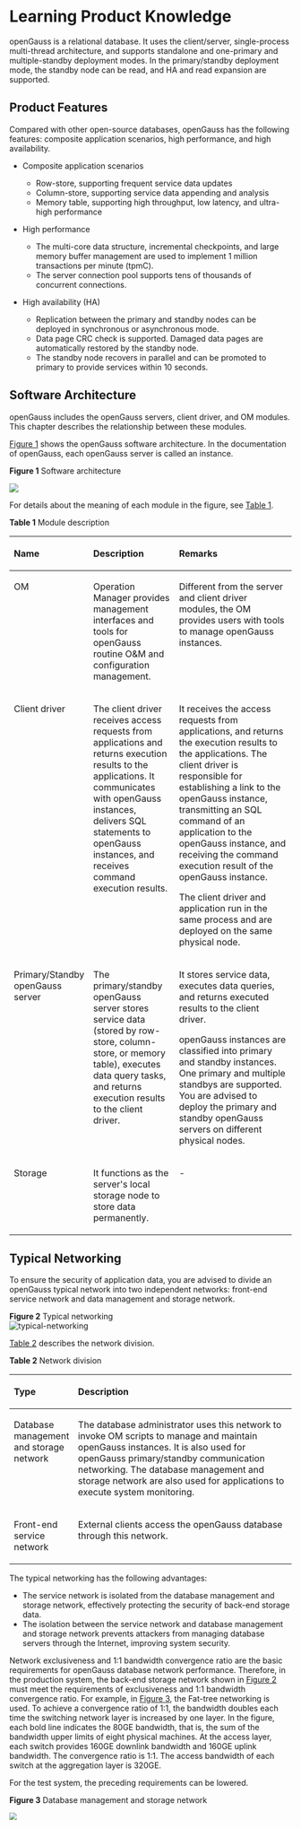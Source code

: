 # Learning Product Knowledge<a name="EN-US_TOPIC_0241702870"></a>

openGauss is a relational database. It uses the client/server, single-process multi-thread architecture, and supports standalone and one-primary and multiple-standby deployment modes. In the primary/standby deployment mode, the standby node can be read, and HA and read expansion are supported.

## Product Features<a name="section292105889"></a>

Compared with other open-source databases, openGauss has the following features: composite application scenarios, high performance, and high availability.

-   Composite application scenarios
    -   Row-store, supporting frequent service data updates
    -   Column-store, supporting service data appending and analysis
    -   Memory table, supporting high throughput, low latency, and ultra-high performance

-   High performance
    -   The multi-core data structure, incremental checkpoints, and large memory buffer management are used to implement 1 million transactions per minute \(tpmC\).
    -   The server connection pool supports tens of thousands of concurrent connections.

-   High availability \(HA\)
    -   Replication between the primary and standby nodes can be deployed in synchronous or asynchronous mode.
    -   Data page CRC check is supported. Damaged data pages are automatically restored by the standby node.
    -   The standby node recovers in parallel and can be promoted to primary to provide services within 10 seconds.


## Software Architecture<a name="section14990164016812"></a>

openGauss includes the openGauss servers, client driver, and OM modules. This chapter describes the relationship between these modules.

[Figure 1](#f078d2fc7ab574c8aa05c4a988e0df1b3)  shows the openGauss software architecture. In the documentation of openGauss, each openGauss server is called an instance.

**Figure  1**  Software architecture<a name="f078d2fc7ab574c8aa05c4a988e0df1b3"></a>  


![](figures/opengauss逻辑架构图1.png)

For details about the meaning of each module in the figure, see  [Table  1](#t17e13a118cb14f5facbde93d2db56660).

**Table  1**  Module description

<a name="t17e13a118cb14f5facbde93d2db56660"></a>
<table><thead align="left"><tr id="r23e99de572e449a48226ecb3a7fdce97"><th class="cellrowborder" valign="top" width="14.530000000000001%" id="mcps1.2.4.1.1"><p id="add4f3914898b4c079553e3408c8b5d0e"><a name="add4f3914898b4c079553e3408c8b5d0e"></a><a name="add4f3914898b4c079553e3408c8b5d0e"></a>Name</p>
</th>
<th class="cellrowborder" valign="top" width="32.09%" id="mcps1.2.4.1.2"><p id="a273e4853355e4ac5acbb41e5343381e5"><a name="a273e4853355e4ac5acbb41e5343381e5"></a><a name="a273e4853355e4ac5acbb41e5343381e5"></a>Description</p>
</th>
<th class="cellrowborder" valign="top" width="53.38%" id="mcps1.2.4.1.3"><p id="a92b9271afb2c46ceaa69ab2e4931c646"><a name="a92b9271afb2c46ceaa69ab2e4931c646"></a><a name="a92b9271afb2c46ceaa69ab2e4931c646"></a>Remarks</p>
</th>
</tr>
</thead>
<tbody><tr id="rfd4ccf9040a844d1a49cc65c144bb10c"><td class="cellrowborder" valign="top" width="14.530000000000001%" headers="mcps1.2.4.1.1 "><p id="a064db1f7c1304b5182a5ddd5aef10999"><a name="a064db1f7c1304b5182a5ddd5aef10999"></a><a name="a064db1f7c1304b5182a5ddd5aef10999"></a>OM</p>
</td>
<td class="cellrowborder" valign="top" width="32.09%" headers="mcps1.2.4.1.2 "><p id="a981be26a319a4315a86d608e7ec3ce74"><a name="a981be26a319a4315a86d608e7ec3ce74"></a><a name="a981be26a319a4315a86d608e7ec3ce74"></a>Operation Manager provides management interfaces and tools for openGauss routine O&amp;M and configuration management.</p>
</td>
<td class="cellrowborder" valign="top" width="53.38%" headers="mcps1.2.4.1.3 "><p id="a0eb7a30899f24185a7dec414c4602f1a"><a name="a0eb7a30899f24185a7dec414c4602f1a"></a><a name="a0eb7a30899f24185a7dec414c4602f1a"></a>Different from the server and client driver modules, the OM provides users with tools to manage openGauss instances.</p>
</td>
</tr>
<tr id="r010b48617bed4420ad1ed1f7b5c6039a"><td class="cellrowborder" valign="top" width="14.530000000000001%" headers="mcps1.2.4.1.1 "><p id="a5e39cb7dd58c43168e9adea00a5ef9ce"><a name="a5e39cb7dd58c43168e9adea00a5ef9ce"></a><a name="a5e39cb7dd58c43168e9adea00a5ef9ce"></a>Client driver</p>
</td>
<td class="cellrowborder" valign="top" width="32.09%" headers="mcps1.2.4.1.2 "><p id="ad932a4b0cda242a28115b277996d34d5"><a name="ad932a4b0cda242a28115b277996d34d5"></a><a name="ad932a4b0cda242a28115b277996d34d5"></a>The client driver receives access requests from applications and returns execution results to the applications. It communicates with openGauss instances, delivers SQL statements to openGauss instances, and receives command execution results.</p>
</td>
<td class="cellrowborder" valign="top" width="53.38%" headers="mcps1.2.4.1.3 "><p id="p23234897162914"><a name="p23234897162914"></a><a name="p23234897162914"></a>It receives the access requests from applications, and returns the execution results to the applications. The client driver is responsible for establishing a link to the openGauss instance, transmitting an SQL command of an application to the openGauss instance, and receiving the command execution result of the openGauss instance.</p>
<p id="p1240492914490"><a name="p1240492914490"></a><a name="p1240492914490"></a>The client driver and application run in the same process and are deployed on the same physical node.</p>
</td>
</tr>
<tr id="r76b2e096c5fa4c4f9b26fb06ecb41827"><td class="cellrowborder" valign="top" width="14.530000000000001%" headers="mcps1.2.4.1.1 "><p id="ae4e00dcd40564c05b97ba8dcce29c28d"><a name="ae4e00dcd40564c05b97ba8dcce29c28d"></a><a name="ae4e00dcd40564c05b97ba8dcce29c28d"></a>Primary/Standby openGauss server</p>
</td>
<td class="cellrowborder" valign="top" width="32.09%" headers="mcps1.2.4.1.2 "><p id="a42da52cdf2c44452a63c9be1ab956b29"><a name="a42da52cdf2c44452a63c9be1ab956b29"></a><a name="a42da52cdf2c44452a63c9be1ab956b29"></a>The primary/standby openGauss server stores service data (stored by row-store, column-store, or memory table), executes data query tasks, and returns execution results to the client driver.</p>
</td>
<td class="cellrowborder" valign="top" width="53.38%" headers="mcps1.2.4.1.3 "><p id="p1933624014508"><a name="p1933624014508"></a><a name="p1933624014508"></a>It stores service data, executes data queries, and returns executed results to the client driver.</p>
<p id="p56577630162914"><a name="p56577630162914"></a><a name="p56577630162914"></a>openGauss instances are classified into primary and standby instances. One primary and multiple standbys are supported. You are advised to deploy the primary and standby openGauss servers on different physical nodes.</p>
</td>
</tr>
<tr id="r239ecf59d9624912a07ca573b95d71e1"><td class="cellrowborder" valign="top" width="14.530000000000001%" headers="mcps1.2.4.1.1 "><p id="a160443f3a6df4967838ac30193cb787f"><a name="a160443f3a6df4967838ac30193cb787f"></a><a name="a160443f3a6df4967838ac30193cb787f"></a>Storage</p>
</td>
<td class="cellrowborder" valign="top" width="32.09%" headers="mcps1.2.4.1.2 "><p id="a4cae42d00e6e4e17aed7b4d7f2a43c27"><a name="a4cae42d00e6e4e17aed7b4d7f2a43c27"></a><a name="a4cae42d00e6e4e17aed7b4d7f2a43c27"></a>It functions as the server's local storage node to store data permanently.</p>
</td>
<td class="cellrowborder" valign="top" width="53.38%" headers="mcps1.2.4.1.3 "><p id="ab9552856b54f46a4b96df77dd5853eee"><a name="ab9552856b54f46a4b96df77dd5853eee"></a><a name="ab9552856b54f46a4b96df77dd5853eee"></a>-</p>
</td>
</tr>
</tbody>
</table>

## Typical Networking<a name="section84507541599"></a>

To ensure the security of application data, you are advised to divide an openGauss typical network into two independent networks: front-end service network and data management and storage network.

**Figure  2**  Typical networking<a name="en-us_topic_0085434654_en-us_topic_0059782024_fa885dc600f6a4c38860244454d95c7e4"></a>  
![](figures/typical-networking.png "typical-networking")

[Table  2](#en-us_topic_0085434654_en-us_topic_0059782024_tb80dc4a120b64f6093f63535ce9998ef)  describes the network division.

**Table  2**  Network division

<a name="en-us_topic_0085434654_en-us_topic_0059782024_tb80dc4a120b64f6093f63535ce9998ef"></a>
<table><thead align="left"><tr id="en-us_topic_0085434654_en-us_topic_0059782024_r157fdb513ba046169c041938f8315c67"><th class="cellrowborder" valign="top" width="21.62%" id="mcps1.2.3.1.1"><p id="en-us_topic_0085434654_en-us_topic_0059782024_a0eca89497f4e4f1a9a06630ed6d6342d"><a name="en-us_topic_0085434654_en-us_topic_0059782024_a0eca89497f4e4f1a9a06630ed6d6342d"></a><a name="en-us_topic_0085434654_en-us_topic_0059782024_a0eca89497f4e4f1a9a06630ed6d6342d"></a>Type</p>
</th>
<th class="cellrowborder" valign="top" width="78.38000000000001%" id="mcps1.2.3.1.2"><p id="en-us_topic_0085434654_en-us_topic_0059782024_a5f2a39fe351c4e9da8c5f8726e62f0b9"><a name="en-us_topic_0085434654_en-us_topic_0059782024_a5f2a39fe351c4e9da8c5f8726e62f0b9"></a><a name="en-us_topic_0085434654_en-us_topic_0059782024_a5f2a39fe351c4e9da8c5f8726e62f0b9"></a>Description</p>
</th>
</tr>
</thead>
<tbody><tr id="en-us_topic_0085434654_en-us_topic_0059782024_rc849bac0400340e4b0844f155986cf8e"><td class="cellrowborder" valign="top" width="21.62%" headers="mcps1.2.3.1.1 "><p id="en-us_topic_0085434654_en-us_topic_0059782024_a47067c6256d64ec9a78c551a2e408a32"><a name="en-us_topic_0085434654_en-us_topic_0059782024_a47067c6256d64ec9a78c551a2e408a32"></a><a name="en-us_topic_0085434654_en-us_topic_0059782024_a47067c6256d64ec9a78c551a2e408a32"></a>Database management and storage network</p>
</td>
<td class="cellrowborder" valign="top" width="78.38000000000001%" headers="mcps1.2.3.1.2 "><p id="p13825610164710"><a name="p13825610164710"></a><a name="p13825610164710"></a>The database administrator uses this network to invoke OM scripts to manage and maintain openGauss instances. It is also used for <span id="text6273337182014"><a name="text6273337182014"></a><a name="text6273337182014"></a>openGauss</span> primary/standby communication networking. The database management and storage network are also used for applications to execute system monitoring.</p>
</td>
</tr>
<tr id="en-us_topic_0085434654_en-us_topic_0059782024_r8ce2e458c24243cd8e5035626c37982d"><td class="cellrowborder" valign="top" width="21.62%" headers="mcps1.2.3.1.1 "><p id="en-us_topic_0085434654_en-us_topic_0059782024_en-us_topic_0009209708_p760730711167"><a name="en-us_topic_0085434654_en-us_topic_0059782024_en-us_topic_0009209708_p760730711167"></a><a name="en-us_topic_0085434654_en-us_topic_0059782024_en-us_topic_0009209708_p760730711167"></a>Front-end service network</p>
</td>
<td class="cellrowborder" valign="top" width="78.38000000000001%" headers="mcps1.2.3.1.2 "><p id="en-us_topic_0085434654_en-us_topic_0059782024_a25190193e921462d9eae93aa756ef832"><a name="en-us_topic_0085434654_en-us_topic_0059782024_a25190193e921462d9eae93aa756ef832"></a><a name="en-us_topic_0085434654_en-us_topic_0059782024_a25190193e921462d9eae93aa756ef832"></a>External clients access the <span id="text17105438192010"><a name="text17105438192010"></a><a name="text17105438192010"></a>openGauss</span> database through this network.</p>
</td>
</tr>
</tbody>
</table>

The typical networking has the following advantages:

-   The service network is isolated from the database management and storage network, effectively protecting the security of back-end storage data.
-   The isolation between the service network and database management and storage network prevents attackers from managing database servers through the Internet, improving system security.

Network exclusiveness and 1:1 bandwidth convergence ratio are the basic requirements for openGauss database network performance. Therefore, in the production system, the back-end storage network shown in  [Figure 2](#en-us_topic_0085434654_en-us_topic_0059782024_fa885dc600f6a4c38860244454d95c7e4)  must meet the requirements of exclusiveness and 1:1 bandwidth convergence ratio. For example, in  [Figure  3](#en-us_topic_0085434654_en-us_topic_0059782024_fig397545395542), the Fat-tree networking is used. To achieve a convergence ratio of 1:1, the bandwidth doubles each time the switching network layer is increased by one layer. In the figure, each bold line indicates the 80GE bandwidth, that is, the sum of the bandwidth upper limits of eight physical machines. At the access layer, each switch provides 160GE downlink bandwidth and 160GE uplink bandwidth. The convergence ratio is 1:1. The access bandwidth of each switch at the aggregation layer is 320GE.

For the test system, the preceding requirements can be lowered.

**Figure  3**  Database management and storage network<a name="en-us_topic_0085434654_en-us_topic_0059782024_fig397545395542"></a>  

<img src="figures/opengauss网络组网示例.png" style="zoom: 80%;" />

